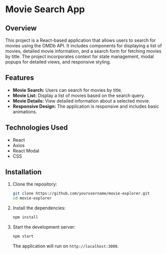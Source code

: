 # Movie Search App

## Overview

This project is a React-based application that allows users to search for movies using the OMDb API. It includes components for displaying a list of movies, detailed movie information, and a search form for fetching movies by title. The project incorporates context for state management, modal popups for detailed views, and responsive styling.

## Features

- **Movie Search:** Users can search for movies by title.
- **Movie List:** Display a list of movies based on the search query.
- **Movie Details:** View detailed information about a selected movie.
- **Responsive Design:** The application is responsive and includes basic animations.

## Technologies Used

- React
- Axios
- React Modal
- CSS

## Installation

1. Clone the repository:

    ```bash
    git clone https://github.com/yourusername/movie-explorer.git
    cd movie-explorer
    ```

2. Install the dependencies:

    ```bash
    npm install
    ```

3. Start the development server:

    ```bash
    npm start
    ```

    The application will run on `http://localhost:3000`.
